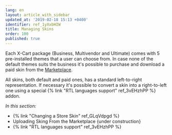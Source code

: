 ```yaml
---
lang: en
layout: article_with_sidebar
updated_at: '2019-02-18 15:13 +0400'
identifier: ref_1yXxbHIW
title: Managing Skins
order: 100
published: true
---
```


Each X-Cart package (Business, Multivendor and Ultimate) comes with 5 pre-installed themes that a user can choose from. In case none of the default themes suits the business it's possible to purchase and download a paid skin from the [Marketplace](https://market.x-cart.com/ecommerce-templates/ "Managing Skins"). 

All skins, both default and paid ones, has a standard left-to-right representation. If necessary it's possible to convert a skin into a right-to-left one using a special {% link "RTL languages support" ref_3vEHzhPP %} addon.

_In this section:_

*  {% link "Changing a Store Skin" ref_GLqVdpgd %}
*  Uploading Sking From the Marketplace {under construction}
*  {% link "RTL languages support" ref_3vEHzhPP %}
